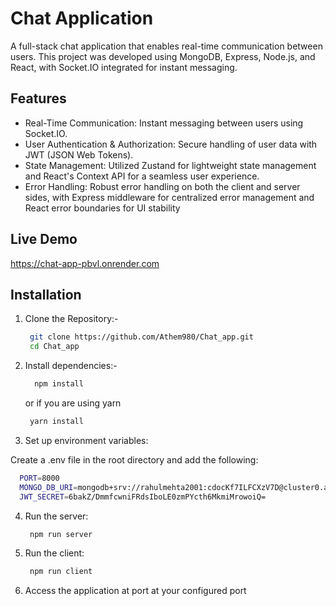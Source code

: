 
# Chat Application
   
   A full-stack chat application that enables real-time communication     between users. This project was developed using MongoDB, Express, Node.js, and React, with Socket.IO integrated for instant messaging.


## Features

- Real-Time Communication: Instant messaging between users using Socket.IO.
- User Authentication & Authorization: Secure handling of user data with  JWT (JSON Web Tokens).
- State Management: Utilized Zustand for lightweight state management and React's Context API for a seamless user experience.
- Error Handling: Robust error handling on both the client and server sides, with Express middleware for centralized error management and React error boundaries for UI stability


## Live Demo

https://chat-app-pbvl.onrender.com


## Installation

1. Clone the Repository:-

   ```bash
    git clone https://github.com/Athem980/Chat_app.git
    cd Chat_app
   ```
2. Install dependencies:-
   
   ```bash
     npm install 
   ```

   or if you are using yarn

   ```bash
    yarn install
   ```

3. Set up environment variables:

Create a .env file in the root directory and add the following:

   ```bash
     PORT=8000
     MONGO_DB_URI=mongodb+srv://rahulmehta2001:cdocKf7ILFCXzV7D@cluster0.ar3kcre.mongodb.net/?retryWrites=true&w=majority&appName=Cluster0
     JWT_SECRET=6bakZ/DmmfcwniFRdsIboLE0zmPYcth6MkmiMrowoiQ=
   ```

4. Run the server:
    ```bash
     npm run server
    ```
     
5. Run the client:
    ```bash
     npm run client
    ```
6. Access the application at port at your configured port
